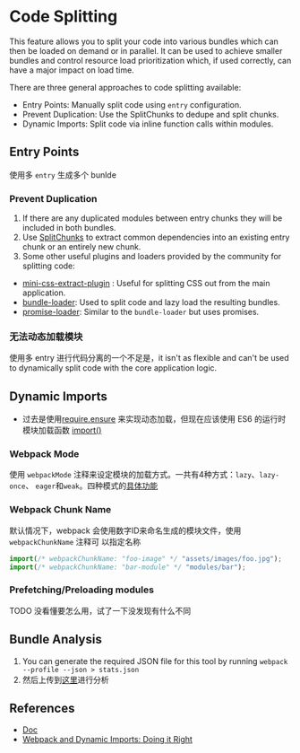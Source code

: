 # Code Splitting
This feature allows you to split your code into various bundles which can
then be loaded on demand or in parallel. It can be used to achieve smaller
bundles and control resource load prioritization which, if used correctly,
can have a major impact on load time.  

There are three general approaches to code splitting available:
* Entry Points: Manually split code using `entry` configuration.
* Prevent Duplication: Use the SplitChunks to dedupe and split chunks.
* Dynamic Imports: Split code via inline function calls within modules.


## Entry Points
使用多 `entry` 生成多个 bunlde

### Prevent Duplication
1. If there are any duplicated modules between entry chunks they will be
included in both bundles.
2. Use [SplitChunks](https://webpack.js.org/plugins/split-chunks-plugin/) to
extract common dependencies into an existing entry chunk or an entirely new
chunk.
3. Some other useful plugins and loaders provided by the community for splitting
 code:
 * [mini-css-extract-plugin](https://webpack.js.org/plugins/mini-css-extract-plugin/)
    : Useful for splitting CSS out from the main application.
 * [bundle-loader](https://webpack.js.org/loaders/bundle-loader/): Used to split
    code and lazy load the resulting bundles.
 * [promise-loader](https://github.com/gaearon/promise-loader): Similar to the
    `bundle-loader` but uses promises.

### 无法动态加载模块
使用多 entry 进行代码分离的一个不足是，it isn't as flexible and can't be used to
dynamically split code with the core application logic.


## Dynamic Imports
* 过去是使用[require.ensure](https://webpack.js.org/api/module-methods/#require-ensure)
来实现动态加载，但现在应该使用 ES6 的运行时模块加载函数 [import()](http://es6.ruanyifeng.com/#docs/module#import)

### Webpack Mode
使用 `webpackMode` 注释来设定模块的加载方式。一共有4种方式：`lazy`、`lazy-once`、
`eager`和`weak`。四种模式的[具体功能](https://webpack.js.org/api/module-methods/#import-)

### Webpack Chunk Name
默认情况下，webpack 会使用数字ID来命名生成的模块文件，使用 `webpackChunkName` 注释可
以指定名称
```js
import(/* webpackChunkName: "foo-image" */ "assets/images/foo.jpg");
import(/* webpackChunkName: "bar-module" */ "modules/bar");
```

### Prefetching/Preloading modules
TODO 没看懂要怎么用，试了一下没发现有什么不同


## Bundle Analysis
1. You can generate the required JSON file for this tool by running
`webpack --profile --json > stats.json`
2. 然后上传到[这里](https://webpack.github.io/analyse/)进行分析


## References
* [Doc](https://www.webpackjs.com/guides/code-splitting/)
* [Webpack and Dynamic Imports: Doing it Right](https://medium.com/front-end-hacking/webpack-and-dynamic-imports-doing-it-right-72549ff49234)
